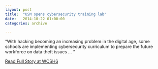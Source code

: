 ```yaml
---
layout: post
title:  "USM opens cybersecurity training lab"
date:   2014-10-22 01:00:00
categories: archive

---
```


<p>“With hacking becoming an increasing problem in the digital age, some schools are implementing cybersecurity curriculum to prepare the future workforce on data theft issues … “</p>

<a href="http://www.wcsh6.com/story/news/local/2014/08/26/cybersecurity-lab-usm-data-theft/14607533/">Read Full Story at WCSH6</a>
